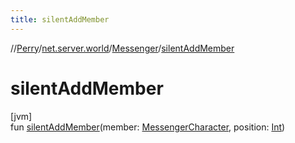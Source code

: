 ```yaml
---
title: silentAddMember
---
```

//[Perry](../../../index.html)/[net.server.world](../index.html)/[Messenger](index.html)/[silentAddMember](silent-add-member.html)



# silentAddMember



[jvm]\
fun [silentAddMember](silent-add-member.html)(member: [MessengerCharacter](../-messenger-character/index.html), position: [Int](https://kotlinlang.org/api/latest/jvm/stdlib/kotlin/-int/index.html))




